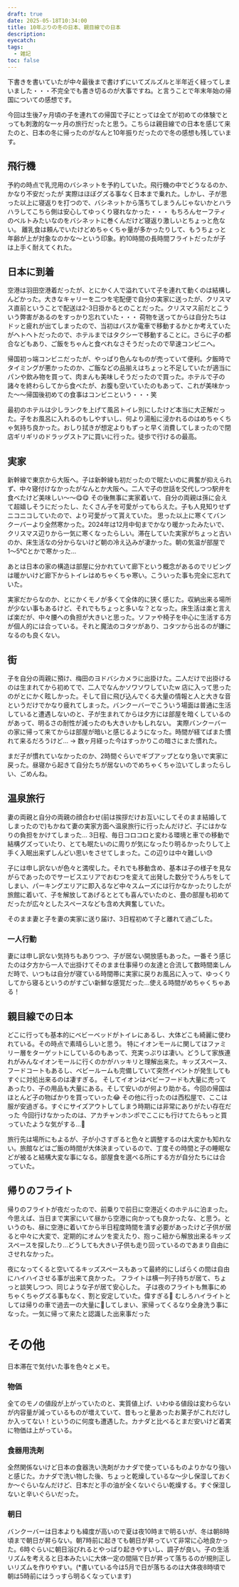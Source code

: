 ```yaml
---
draft: true
date: 2025-05-18T10:34:00
title: 10年ぶりの冬の日本、親目線での日本
description: 
eyecatch: 
tags:
  - 雑記
toc: false
---
```

下書きを書いていたが中々最後まで書けずにいてズルズルと半年近く経ってしまいました・・・不完全でも書き切るのが大事ですね。と言うことで年末年始の帰国についての感想です。

今回は生後7ヶ月頃の子を連れての帰国で子にとっては全てが初めての体験でとっても刺激的な一ヶ月の旅行だったと思う。こちらは親目線での日本を感じて来たのと、日本の冬に帰ったのがなんと10年振りだったので冬の感想も残しています。

## 飛行機

予約の時点で乳児用のバシネットを予約していた。飛行機の中でどうなるのか、かなり不安だったが
実際はほぼグズる事なく日本まで乗れた。しかし、子が思った以上に寝返りを打つので、バシネットから落ちてしまうんじゃないかとハラハラしてこちら側は安心してゆっくり寝れなかった・・・
もちろんセーフティのベルトみたいなのをバシネットに巻くんだけど寝返り激しいとちょっと危ない。
離乳食は頼んでいたけどめちゃくちゃ量が多かったりして、もうちょっと年齢が上が対象なのかな〜という印象。約10時間の長時間フライトだったが子は上手く耐えてくれた。

## 日本に到着

空港は羽田空港着だったが、とにかく人で溢れていて子を連れて動くのは結構しんどかった。大きなキャリーを二つを宅配便で自分の実家に送ったが、クリスマス直前ということで配送は2-3日掛かるとのことだった。クリスマス前だとこういう弊害があるのをすっかり忘れていた・・・
荷物を送ってからは自分たちはドッと疲れが出てしまったので、当初はバスか電車で移動するかとか考えていたがヘトヘトだったので、ホテルまではタクシーで移動することに。さらに子の都合などもあり、ご飯をちゃんと食べれなさそうだったので早速コンビニへ。

帰国初っ端コンビニだったが、やっぱり色んなものが売っていて便利。夕飯時でタイミングが悪かったのか、ご飯などの品揃えはちょっと不足していたが適当にパンや飲み物を買って、肉まんも美味しそうだったので買った。ホテルで子の諸々を終わらしてから食べたが、お腹も空いていたのもあって、これが美味かった〜〜帰国後初めての食事はコンビニという・・・笑

最初のホテルは少しランクを上げて風呂トイレ別にしたけど本当に大正解だった。子をお風呂に入れるのもしやすいし、何より湯船に浸かれるのはめちゃくちゃ気持ち良かった。おしり拭きが想定よりもずっと早く消費してしまったので閉店ギリギリのドラッグストアに買いに行った。徒歩で行けるの最高。

## 実家

新幹線で東京から大阪へ。子は新幹線も初だったので眠たいのに興奮が抑えられず、中々寝付けなかったがなんとか大阪へ。二人で子の世話を交代しつつ駅弁を食べたけど美味しい〜〜😋😋
その後無事に実家着いて、自分の両親は孫に会えて超嬉しそうにだったし、たくさん子を可愛がってもらえた。子も人見知りせずニコニコしていたので、より可愛がって貰えていた。
思った以上に寒くてバンクーバーより全然寒かった。2024年は12月中旬までかなり暖かったみたいで、クリスマス辺りから一気に寒くなったらしい。滞在していた実家がちょっと古いのか、床生活なの分からないけど朝の冷え込みが凄かった。朝の気温が部屋で1〜5℃とかで寒かった…

あとは日本の家の構造は部屋に分かれていて廊下という概念があるのでリビングは暖かいけど廊下からトイレはめちゃくちゃ寒い。こういった事も完全に忘れていた。

実家だからなのか、とにかくモノが多くて全体的に狭く感じた。収納出来る場所が少ない事もあるけど、それでもちょっと多いな？となった。床生活は楽と言えば楽だが、中々腰への負担が大きいと思った。ソファや椅子を中心に生活する方が個人的には合っている。それと魔法のコタツがあり、コタツから出るのが嫌になるのも良くない。

## 街

子を自分の両親に預け、梅田のヨドバシカメラに出掛けた。二人だけで出掛けるのは生まれてから初めてで、二人でなんかソワソワしていたw 店に入って思ったのがとにかく眩しかった。そして目に飛び込んでくる大量の情報と人と大きな音というだけでかなり疲れてしまった。バンクーバーでこういう場面は普通に生活していると遭遇しないのと、子が生まれてからは夕方には部屋を暗くしているのがあって、明るさの耐性が減ったのも大きいかもしれない。
実際バンクーバーの家に帰って来てからは部屋が暗いと感じるようになった。時間が経てばまた慣れて来るだろうけど… -> 数ヶ月経った今はすっかりこの暗さにまた慣れた。

まだ子が慣れていなかったのか、2時間ぐらいでギブアップとなり急いで実家に戻った。昼寝から起きて自分たちが居ないのでめちゃくちゃ泣いてしまったらしい、ごめんね。

## 温泉旅行

妻の両親と自分の両親の顔合わせ(前は挨拶だけお互いにしてそのまま結婚してしまったので)もかねて妻の実家方面へ温泉旅行に行ったんだけど、子にはかなりの負担をかけてしまった…
3日程、毎日コロコロと変わる環境と車での移動で結構グズっていたり、とても眠たいのに周りが気になったり明るかったりして上手く入眠出来ずしんどい思いをさせてしまった。この辺りは中々難しい😓

子には申し訳ないが色々と満喫した。それでも移動含め、基本は子の様子を見ながらであったのでサービスエリアでおむつを変えて出発した数分でうんちをしてしまい、パーキングエリアに即入るなど中々スムーズには行かなかったりしたが旅館に着いて、子を解放してあげるととても喜んでいたのと、畳の部屋も初めてだったが広々としたスペースなども含め大興奮していた。

そのまま妻と子を妻の実家に送り届け、3日程初めて子と離れて過ごした。

### 一人行動

妻には申し訳ない気持ちもありつつ、子が居ない開放感もあった。一番そう感じたのは夕方から一人で出掛けてそのまま仕事帰りの友達と合流して数時間楽しんだ時で、いつもは自分が寝ている時間帯に実家に戻りお風呂に入って、ゆっくりしてから寝るというのがすごい新鮮な感覚だった…使える時間がめちゃくちゃある！

## 親目線での日本

どこに行っても基本的にベビーベッドがトイレにあるし、大体どこも綺麗に使われている。その時点で素晴らしいと思う。
特にイオンモールに関してはファミリー層をターゲットにしているのもあって、充実っぷりは凄い。どうして家族連れがみんなイオンモールに行くのかがハッキリと理解出来た。キッズスペース、フードコートもあるし、ベビールームも完備していて突然イベントが発生してもすぐに対処出来るのは凄すぎる。
そしてイオンはベビーフードも大量に売ってあったり、子の用品も大量にある。そして安いのが何より助かる。今回の帰国はほとんど子の物ばかりを買っていった😂
その他に行ったのは西松屋で、ここは服が安過ぎる。すぐにサイズアウトしてしまう時期には非常にありがたい存在だった
今回行けなかったのは、アカチャンホンポでここにも行けてたらもっと買っていたような気がする…🤔

旅行先は場所にもよるが、子が小さすぎると色々と調整するのは大変かも知れない。旅館などはご飯の時間が大体決まっているので、丁度その時間と子の睡眠などが被ると結構大変な事になる。部屋食を選べる所にする方が自分たちには合っていた。

## 帰りのフライト

帰りのフライトが夜だったので、前乗りで前日に空港近くのホテルに泊まった。今思えば、当日まで実家にいて昼から空港に向かっても良かったな、と思う。というのも、昼に空港に着いてから半日程度時間を潰す必要があったけど子供が居ると中々に大変で、定期的にオムツを変えたり、抱っこ紐から解放出来るキッズスペースを探したり…どうしても大きい子供も走り回っているのであまり自由にさせれなかった。

夜になってくると空いてるキッズスペースもあって最終的にしばらくの間は自由にハイハイさせる事が出来て良かった。
フライトは横一列子持ちが居て、ちょっと談笑しつつ、同じような子が居て安心した。
子は夜のフライトも無事にめちゃくちゃグズる事もなく、割と安定していた。偉すぎる👏
むしろハイライトとしては帰りの車で過去一の大量に💩してしまい、家帰ってくるなり全身洗う事になった。一気に帰って来たと認識した出来事だった

# その他

日本滞在で気付いた事を色々とメモ。

### 物価

全てのモノの値段が上がっていたのと、実質値上げ、いわゆる値段は変わらないが内容量が減っているものが増えていて、昔もっと量あったお菓子がこれだけしか入ってない！というのに何度も遭遇した。カナダと比べるとまだ安いけど着実に物価は上がっている。

### 食器用洗剤

全然関係ないけど日本の食器洗い洗剤がカナダで使っているものよりかなり強いと感じた。カナダで洗い物した後、ちょっと乾燥しているな〜少し保湿しておくか〜ぐらいなんだけど、日本だと手の油が全くないぐらい乾燥する。すぐ保湿しないと辛いぐらいだった。

### 朝日

バンクーバーは日本よりも緯度が高いので夏は夜10時まで明るいが、冬は朝8時頃まで朝日が昇らない。朝7時前に起きても朝日が昇っていて非常に心地良かった。6時ぐらいに朝日浴びれるとやっぱり起きやすいし、調子が良い。子の生活リズムを考えると日本みたいに大体一定の間隔で日が昇って落ちるのが規則正しいリズムを作りやすい。(*書いている今は5月で日が落ちるのは大体夜8時頃で朝は5時前にはうっすら明るくなっています)